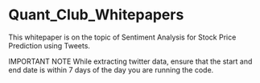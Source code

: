 # Quant_Club_Whitepapers

This whitepaper is on the topic of Sentiment Analysis for Stock Price Prediction using Tweets.

IMPORTANT NOTE 
While extracting twitter data, ensure that the start and end date is within 7 days of the day you are running the code.
